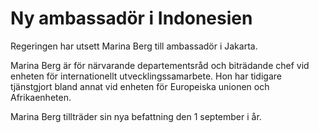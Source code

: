 # Ny ambassadör i Indonesien

Regeringen har utsett Marina Berg till ambassadör i Jakarta.

Marina Berg är för närvarande departementsråd och biträdande chef vid enheten för internationellt utvecklingssamarbete. Hon har tidigare tjänstgjort bland annat vid enheten för Europeiska unionen och Afrikaenheten.

Marina Berg tillträder sin nya befattning den 1 september i år.
